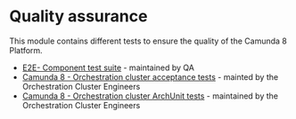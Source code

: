 # Quality assurance

This module contains different tests to ensure the quality of the Camunda 8 Platform.

* [E2E- Component test suite](/qa/c8-orchestration-cluster-e2e-test-suite/README.md) - maintained by QA
* [Camunda 8 - Orchestration cluster acceptance tests](/qa/acceptance-tests/README.md) - mainted by the Orchestration Cluster Engineers
* [Camunda 8 - Orchestration cluster ArchUnit tests](/qa/archunit-tests/README.md) - maintained by the Orchestration Cluster Engineers
